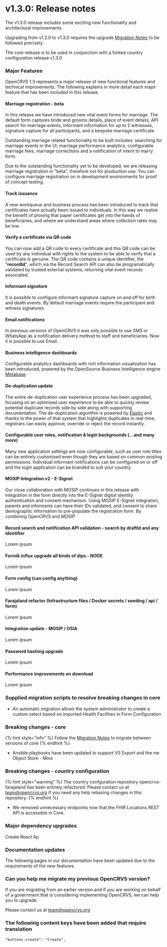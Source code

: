 # v1.3.0: Release notes

The v1.3.0 release includes some exciting new functionality and architectural improvements.

Upgrading from v1.2.0 to v1.3.0 requires the upgrade [Migration Notes](v1.2.-to-v1.3.-migration-notes/) to be followed precisely.

The core release is to be used in conjunction with a forked country configuration release v1.3.0

### Major Features

OpenCRVS 1.3 represents a major release of new functional features and technical improvements. The following explains in more detail each major feature that has been included in this release.

#### Marriage registration - beta&#x20;

In this release we have introduced new vital event forms for marriage.  The default form captures bride and grooms details, place of event details, API search for marriage events, informant information for up to 2 witnesses, signature capture for all participants, and a bespoke marriage certificate.

Outstanding marriage related functionality to be built includes:  searching for marriage events in the UI, marriage performance analytics, configurable marriage fees, marriage corrections and a notification of intent to marry form.

Due to the outstanding functionality yet to be developed, we are releasing marriage registration in "beta", therefore not for production use. You can configure marriage registration on in development environments for proof of concept testing.

#### Track issuance&#x20;

A new workqueue and business process has been introduced to track that certificates have actually been issued to individuals.  In this way we realise the benefit of proving that paper certificates get into the hands of beneficiaries, and where we understand areas where collection rates may be low.

#### Verify a certificate via QR code

You can now add a QR code to every certificate and this QR code can be used by any individual with rights to the system to be able to verify that a certificate is genuine.  The QR code contains a unique identifier, the "**recordId**", which via the Record Search API can also be programatically validated by trusted external systems, returning vital event records associated.

#### Informant signature&#x20;

It is possible to configure informant signature capture on and off for birth and death events.  By default marriage events require the participant and witness signatures.

#### Email notifications&#x20;

In previous versions of OpenCRVS it was only possible to use SMS or WhatsApp as a notification delivery method to staff and beneficiaries.  Now it is possible to use Email.

#### Business intelligence dashboards&#x20;

Configurable analytics dashboards with rich information visualization has been introduced, powered by the OpenSource Business Intelligence engine [Metabase](https://www.metabase.com/).

#### De-duplication update&#x20;

The entire de-duplication user experience process has been upgraded, focusing on an optimised user experience to be able to quickly review potential duplicate records side by side along with supporting documentation.  The de-duplication algorithm is powered by [Elastic](https://www.elastic.co/) and thanks to the power of that system that highlights duplicates in real-time, registrars can easily approve, override or reject the record instantly.

#### Configurable user roles, notification & login backgrounds (...and many more)

Many new application settings are now configurable, such as user role titles can be entirely customised even though they are based on common existing permissions.  Individual informant notifications can be configured on or off and the login application can be branded to suit your country.

#### MOSIP Integration v2 - E-Signet&#x20;

Our close collaboration with MOSIP continues in this release with integration in the form directly into the E-Signet digital identity authentication and consent mechanism.  Using MOSIP E-Signet integration, parents and informants can have their IDs validated, and consent to share demographic information to pre-populate the registration form.  By combining OpenCRVS and MOSIP

#### Record search and notification API validation - search by draftId and any identifier&#x20;

Lorem ipsum

#### Formik influx upgrade all kinds of dips - NODE&#x20;

Lorem ipsum

#### Form config (can config anything)&#x20;

Lorem ipsum

#### Farajaland refactor (Infrastructure files / Docker secrets / seeding / api / form)&#x20;

Lorem ipsum

#### Integration update - MOSIP / OSIA&#x20;

Lorem ipsum

#### Password hashing upgrade&#x20;

Lorem ipsum

#### Performance improvements on download

Lorem ipsum

### **Supplied migration scripts to resolve breaking changes in core**

* An automatic migration allows the system administrator to create a custom select based on imported Health Facilities in Form Configuration

### Breaking changes - core

{% hint style="info" %}
Follow the [Migration Notes](v1.2.-to-v1.3.-migration-notes/) to migrate between versions of core
{% endhint %}

* Ansible playbooks have been updated to support VS Export and the nw Object Store - Mino



### Breaking changes - country configuration

{% hint style="warning" %}
The country confguration repository opencrvs-farajaland has been entirely refactored. Please contact us at [team@opencrvs.org](mailto:team@opencrvs.org) if you need any help rebasing changes in this repository.
{% endhint %}

* We removed unnecessary endpoints now that the FHIR Locations REST API is accessible in Core.

### Major dependency upgrades

Create React Ap

### Documentation updates

The following pages in our documentation have been updated due to the requirements of the new features.

###

### **Can you help me migrate my previous OpenCRVS version?**

If you are migrating from an earlier version and if you are working on behalf of a government that is considering implementing OpenCRVS, we can help you to upgrade.

Please contact us at [team@opencrvs.org](mailto:team@opencrvs.org)

### **The following content keys have been added that require translation**

```
"buttons.create": "Create",

```

